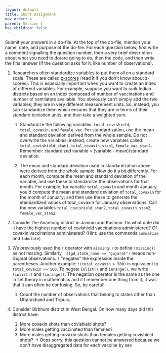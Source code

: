 ```yaml
---
layout: default
title: Short assignment
nav_order: 4
parent: Session 1
has_children: false
---
```


Submit your answers in a do-file. At the top of the do-file, mention your name, date, and purpose of the do-file. For each question below, first write a comment signalling the question number, then a very brief description about what you need to do/are going to do, then the code, and then write the final answer (if the question asks for it, like number of observations).

1. Researchers often standardize variables to put them all on a standard scale. These are called [z-scores](https://en.wikipedia.org/wiki/Standard_score) (read it if you don't know about z-scores). This is especially important when you want to create an index of different variables. For example, suppose you want to rank Indian districts based on an index composed of number of vaccinations and number of ventilators available. You obviously can't simply add the two variables; they are in very different measurement units. So, instead, you can standardize them which ensures that they are in terms of their standard deviation units, and then take a weighted sum. 

	1. Standardize the following variables: ``total_covishield``, ``total_covaxin``, and ``female_vac``. For standardization, use the mean and standard deviation derived from the whole sample. Do not overwrite the variables; instead, create new variables called: ``total_covishield_stan1``, ``total_covaxin_stan1``, ``female_vac_stan1``. Remember: standardized variable = (variable - mean)/standard deviation.

	2. The mean and standard deviation used in standardization above were derived from the whole sample. Now do it a bit differently. For each month, compute the mean and standard deviation of the variable, and use these to standardize the observations for that month. For example, for variable ``total_covaxin`` and month January, you'd compute the mean and standard deviation of ``total_covaxin`` for the month of January; and then use these to generate the standardized values of total_covaxin for January observations. Call the new variables ``total_covishield_stan2``, ``total_covaxin_stan2``, ``female_vac_stan2``.

2. Consider the Anantnag district in Jammu and Kashmir. On what date did it have the highest number of covishield vaccinations administered? Of covaxin vaccinations administered? (Hint: use the commands ``summarize`` and ``tabulate``)


3. We previously used the ``!`` operator with ``missing()`` to define ``!missing()`` as not missing. Similarly, ``!(lgd_state_name == "gujarat")`` means non-Gujarat observations. ``!`` "negates" the expression inside the parentheses. Another example: ``!(total_covaxin > 500)`` is equivalent to ``total_covaxin <= 500``. To negate ``inlist()`` and ``inrange()``, we write ``!inlist()`` and ``!inrange()``. The negation operator is the same as the one in set theory in mathematics and if I remember one thing from it, it was that it can often be confusing. So, be careful!

	1. Count the number of observations that belong to states other than Uttarakhand and Tripura. 

4. Consider Birbhum district in West Bengal. On how many days did this district have:

	1. More covaxin shots than covishield shots?
	2. More males getting vaccinated than females?
	3. More males getting covaxin shots than females getting covishield shots?  -> Oops sorry, this question cannot be answered because we don't have disaggregated data for each vaccine by sex
